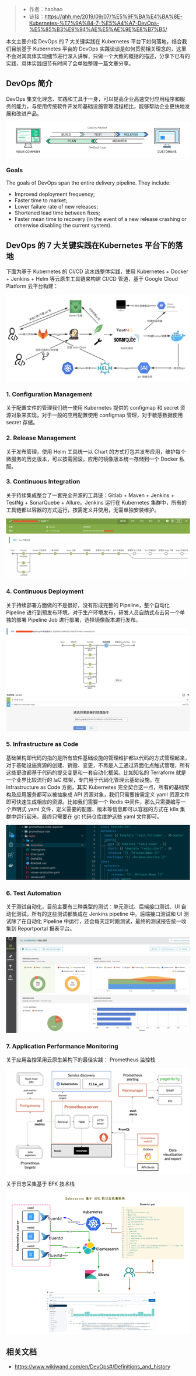 > - 作者：haohao
> - 链接：https://qhh.me/2019/09/07/%E5%9F%BA%E4%BA%8E-Kubernetes-%E7%9A%84-7-%E5%A4%A7-DevOps-%E5%85%B3%E9%94%AE%E5%AE%9E%E8%B7%B5/

本文主要介绍 DevOps 的 7 大关键实践在 Kubernetes 平台下如何落地，结合我们目前基于 Kubernetes 平台的 DevOps 实践谈谈是如何贯彻相关理念的，这里不会对其具体实现细节进行深入讲解，只做一个大致的概括的描述，分享下已有的实践，具体实践细节有时间了会单独整理一篇文章分享。

## DevOps 简介

DevOps 集文化理念、实践和工具于一身，可以提高企业高速交付应用程序和服务的能力，与使用传统软件开发和基础设施管理流程相比，能够帮助企业更快地发展和改进产品。

![](/img/devops-1.png)

### Goals

The goals of DevOps span the entire delivery pipeline. They include:

- Improved deployment frequency;
- Faster time to market;
- Lower failure rate of new releases;
- Shortened lead time between fixes;
- Faster mean time to recovery (in the event of a new release crashing or otherwise disabling the current system).

## DevOps 的 7 大关键实践在Kubernetes 平台下的落地

下面为基于 Kubernetes 的 CI/CD 流水线整体实践，使用 Kubernetes + Docker + Jenkins + Helm 等云原生工具链来构建 CI/CD 管道，基于 Google Cloud Platform 云平台构建：

![](/img/k8s-devops-ci-cd.png)


### 1. Configuration Management

关于配置文件的管理我们统一使用 Kubernetes 提供的 configmap 和 secret 资源对象来实现，对于一般的应用配置使用 configmap 管理，对于敏感数据使用 secret 存储。

### 2. Release Management

关于发布管理，使用 Helm 工具统一以 Chart 的方式打包并发布应用，维护每个微服务的历史版本，可以按需回滚。应用的镜像版本统一存储到一个 Docker 私服。

### 3. Continuous Integration

关于持续集成整合了一套完全开源的工具链：Gitlab + Maven + Jenkins + TestNg + SonarQuebe + Allure。Jenkins 运行在 Kubernetes 集群中，所有的工具链都以容器的方式运行，按需定义并使用，无需单独安装维护。

![](/img/k8s-ci-jenkins-pipeline.png)

### 4. Continuous Deployment

关于持续部署方面做的不是很好，没有形成完整的 Pipeline，整个自动化 Pipeline 进行到预发布环境，对于生产环境发布，研发人员自助式点击另一个单独的部署 Pipeline Job 进行部署，选择镜像版本进行发布。

![](/img/k8s-cd-jenkins-pipeline.png)

### 5. Infrastructure as Code

基础架构即代码的指的是所有软件基础设施的管理维护都以代码的方式管理起来，对于基础设施资源的创建、销毁、变更，不再是人工通过界面化点触式管理，所有这些更改都基于代码的提交变更和一套自动化框架。比如知名的 Terraform 就是一个业界比较流行的 IaC 框架，专门用于代码化管理云基础设施。在 Infrastructure as Code 方面，其实 Kubernetes 完全契合这一点，所有的基础架构及应用服务都可以被抽象成 API 资源对象，我们只需要按需定义 yaml 资源文件即可快速生成相应的资源。比如我们需要一个 Redis 中间件，那么只需要编写一个声明式 yaml 文件，定义需要的配置、版本等信息即可以容器的方式在 k8s 集群中运行起来。最终只需要在 git 代码仓库维护这些 yaml 文件即可。

![](/img/k8s-iac.png)

### 6. Test Automation

关于测试自动化，目前主要有三种类型的测试：单元测试、后端接口测试、UI 自动化测试。所有的这些测试都集成在 Jenkins pipeline 中。后端接口测试和 UI 测试除了在自动化 Pipeline 中运行，还会每天定时跑测试，最终的测试报告统一收集到 Reportportal 报表平台。

![](/img/rp_dashboard.png)

### 7. Application Performance Monitoring

关于应用监控采用云原生架构下的最佳实践： Prometheus 监控栈

![](/img/prometheus-arch.png)

关于日志采集基于 EFK 技术栈

![](/img/k8s-efk-arch.png)

## 相关文档

- https://www.wikiwand.com/en/DevOps#/Definitions_and_history